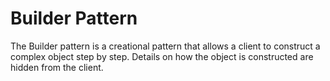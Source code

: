 # Builder Pattern

The Builder pattern is a creational pattern that allows a client to construct a complex object step by step. Details on how the object is constructed are hidden from the client. 